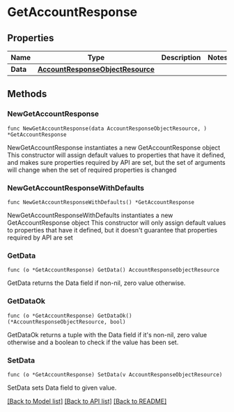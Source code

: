 # GetAccountResponse

## Properties

Name | Type | Description | Notes
------------ | ------------- | ------------- | -------------
**Data** | [**AccountResponseObjectResource**](AccountResponseObjectResource.md) |  | 

## Methods

### NewGetAccountResponse

`func NewGetAccountResponse(data AccountResponseObjectResource, ) *GetAccountResponse`

NewGetAccountResponse instantiates a new GetAccountResponse object
This constructor will assign default values to properties that have it defined,
and makes sure properties required by API are set, but the set of arguments
will change when the set of required properties is changed

### NewGetAccountResponseWithDefaults

`func NewGetAccountResponseWithDefaults() *GetAccountResponse`

NewGetAccountResponseWithDefaults instantiates a new GetAccountResponse object
This constructor will only assign default values to properties that have it defined,
but it doesn't guarantee that properties required by API are set

### GetData

`func (o *GetAccountResponse) GetData() AccountResponseObjectResource`

GetData returns the Data field if non-nil, zero value otherwise.

### GetDataOk

`func (o *GetAccountResponse) GetDataOk() (*AccountResponseObjectResource, bool)`

GetDataOk returns a tuple with the Data field if it's non-nil, zero value otherwise
and a boolean to check if the value has been set.

### SetData

`func (o *GetAccountResponse) SetData(v AccountResponseObjectResource)`

SetData sets Data field to given value.



[[Back to Model list]](../README.md#documentation-for-models) [[Back to API list]](../README.md#documentation-for-api-endpoints) [[Back to README]](../README.md)


